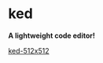 # ked

**A lightweight code editor!**

[ked-512x512](https://raw.githubusercontent.com/idealtitude/ked/main/assets/icons/ked-512x512.png)
